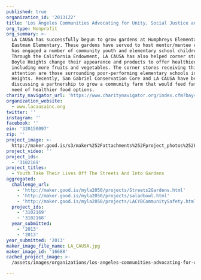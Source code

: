 ```yaml
---
published: true
organization_id: '2013122'
title: 'Los Angeles Communities Advocating for Unity, Social Justice and Action, Inc.'
org_type: Nonprofit
org_summary: >-
  LA CAUSA has successfully begun to grow gardens at Humphreys Elementary and
  Eastman Elementary. These gardens have served to host mentor/mentee events and
  has engaged a number of community youth and elementary school children.
  Through the California Endowment, LA CAUSA has also helped corner stores in
  Boyle Heights change their appearance and products to offer healthier foods,
  including more fruits and vegetables. The corner stores receiving this
  attention are those surrounding poor-performing elementary schools in Boyle
  Heights. Recently, San Gabriel Conservation Core and LA CAUSA have been
  discussing a partnership to grow a community farm that would feed families in
  need of healthier food options.
charity_navigator_url: 'https://www.charitynavigator.org/index.cfm?bay=search.profile&ein=320150097'
organization_website:
  - www.lacausainc.org
twitter: ''
instagram: ''
facebook: ''
ein: '320150097'
zip: ''
project_image: >-
  http://maker.good.is/s3/maker%252Fattachments%252Fproject_photos%252Fimages%252F16688%252Fdisplay%252FLA_CAUSA.jpg=c570x385
project_video: ''
project_ids:
  - '3102169'
project_titles:
  - Youth Take Their Lives Off The Streets And Into Gardens
aggregated:
  challenge_url:
    - 'http://maker.good.is/myla2050/projects/Streets2Gardens.html'
    - 'http://maker.good.is/myla2050/projects/saladbowl.html'
    - 'http://maker.good.is/myla2050/projects/LACYBCommunitySafety.html'
  project_ids:
    - '3102169'
    - '3102168'
  year_submitted:
    - '2013'
    - '2013'
year_submitted: '2013'
maker_image_file_name: LA_CAUSA.jpg
maker_image_id: '16688'
cached_project_image: >-
  /assets/images/organizations/los-angeles-communities-advocating-for-unity-social-justice-and-action-inc/maker.good.is/s3/maker%252Fattachments%252Fproject_photos%252Fimages%252F16688%252Fdisplay%252FLA_CAUSA.jpg=c570x385.jpg

---
```


